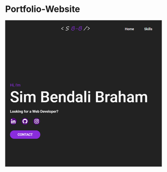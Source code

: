 # Portfolio-Website


<img src="https://github.com/Simbhe/Portfolio-Website/blob/master/Images/Portfolio_Website.png" style="max-width:100%">
